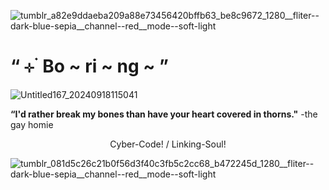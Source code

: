 ![tumblr_a82e9ddaeba209a88e73456420bffb63_be8c9672_1280__fliter--dark-blue-sepia__channel--red__mode--soft-light](https://github.com/user-attachments/assets/058043b6-ba41-4fc7-9761-f77f815215ed)

# **“** ⊹ ࣪ Bo ~ ri ~ ng ~ **”**

![Untitled167_20240918115041](https://github.com/user-attachments/assets/2554afca-1ad1-4ec4-9577-2fcf94aebb07)


**“I'd rather break my bones than have your heart covered in thorns."** -the gay homie

<p align="center"> Cyber-Code! / Linking-Soul!</p>

![tumblr_081d5c26c21b0f56d3f40c3fb5c2cc68_b472245d_1280__fliter--dark-blue-sepia__channel--red__mode--soft-light](https://github.com/user-attachments/assets/2ae090aa-ca8e-44be-b644-559a884874d9)
